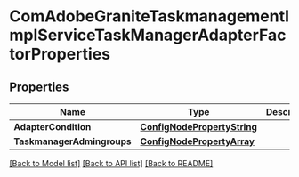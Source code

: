 # ComAdobeGraniteTaskmanagementImplServiceTaskManagerAdapterFactorProperties

## Properties
Name | Type | Description | Notes
------------ | ------------- | ------------- | -------------
**AdapterCondition** | [**ConfigNodePropertyString**](configNodePropertyString.md) |  | [optional] 
**TaskmanagerAdmingroups** | [**ConfigNodePropertyArray**](configNodePropertyArray.md) |  | [optional] 

[[Back to Model list]](../README.md#documentation-for-models) [[Back to API list]](../README.md#documentation-for-api-endpoints) [[Back to README]](../README.md)


